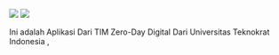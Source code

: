 
<img src="https://img.shields.io/badge/v1.0-build-blue.svg">	<img src="https://img.shields.io/github/issues/harloom/Evpa.svg">


Ini adalah Aplikasi Dari TIM Zero-Day Digital Dari Universitas Teknokrat Indonesia ,




